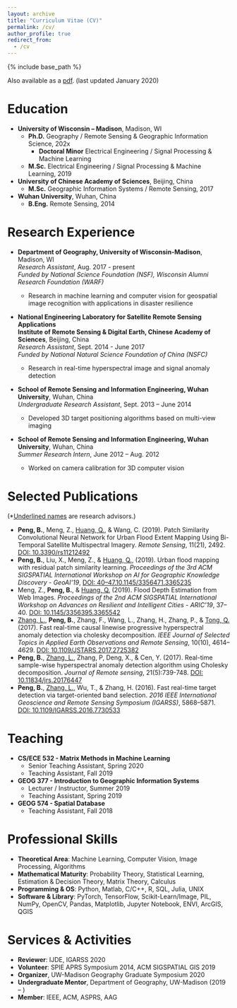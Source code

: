 ```yaml
---
layout: archive
title: "Curriculum Vitae (CV)"
permalink: /cv/
author_profile: true
redirect_from:
  - /cv
---
```


{% include base_path %}

Also available as a [pdf](/files/cv_bpeng.pdf). (last updated January 2020)

# Education
* **University of Wisconsin – Madison**, Madison, WI
  * **Ph.D.** Geography / Remote Sensing & Geographic Information Science, 202x
    * **Doctoral Minor** Electrical Engineering / Signal Processing & Machine Learning
  * **M.Sc.** Electrical Engineering / Signal Processing & Machine Learning, 2019
* **University of Chinese Academy of Sciences**, Beijing, China
  * **M.Sc.** Geographic Information Systems / Remote Sensing, 2017
* **Wuhan University**, Wuhan, China
  * **B.Eng.** Remote Sensing, 2014

# Research Experience
* **Department of Geography, University of Wisconsin-Madison**, Madison, WI<br>
  *Research Assistant*, Aug. 2017 - present<br>
  *Funded by National Science Foundation (NSF), Wisconsin Alumni Research Foundation (WARF)*
  * Research in machine learning and computer vision for geospatial image recognition with applications in disaster resilience

* **National Engineering Laboratory for Satellite Remote Sensing Applications**<br>
  **Institute of Remote Sensing & Digital Earth, Chinese Academy of Sciences**, Beijing, China<br>
  *Research Assistant*, Sept. 2014 - June 2017<br>
  *Funded by National Natural Science Foundation of China (NSFC)*
  * Research in real-time hyperspectral image and signal anomaly detection

* **School of Remote Sensing and Information Engineering, Wuhan University**, Wuhan, China<br>
  *Undergraduate Research Assistant*, Sept. 2013 – June 2014<br>
  * Developed 3D target positioning algorithms based on multi-view imaging

* **School of Remote Sensing and Information Engineering, Wuhan University**, Wuhan, China<br>
  *Summer Research Intern*, June 2012 – Aug. 2012<br>
  * Worked on camera calibration for 3D computer vision
  
# Selected Publications
(*<u>Underlined names</u> are research advisors.)
* **Peng, B.**, Meng, Z., <u>Huang, Q.</u>, & Wang, C. (2019). Patch Similarity Convolutional Neural Network for Urban Flood Extent Mapping Using Bi-Temporal Satellite Multispectral Imagery. *Remote Sensing*, 11(21), 2492. [DOI: 10.3390/rs11212492](https://doi.org/10.3390/rs11212492)
* **Peng, B.**, Liu, X., Meng, Z., & <u>Huang, Q.,</u> (2019). Urban flood mapping with residual patch similarity learning. *Proceedings of the 3rd ACM SIGSPATIAL International Workshop on AI for Geographic Knowledge Discovery - GeoAI'19*, [DOI: 40–47.10.1145/3356471.3365235](https://doi.org/40–47.10.1145/3356471.3365235)
* Meng, Z., **Peng, B.**, & <u>Huang, Q.</u> (2019). Flood Depth Estimation from Web Images. *Proceedings of the 2nd ACM SIGSPATIAL International Workshop on Advances on Resilient and Intelligent Cities - ARIC’19*, 37–40. [DOI: 10.1145/3356395.3365542](https://doi.org/10.1145/3356395.3365542)
* <u>Zhang, L.</u>, **Peng, B.**, Zhang, F., Wang, L., Zhang, H., Zhang, P., & <u>Tong, Q.</u> (2017). Fast real-time causal linewise progressive hyperspectral anomaly detection via cholesky decomposition. *IEEE Journal of Selected Topics in Applied Earth Observations and Remote Sensing*, 10(10), 4614–4629. [DOI: 10.1109/JSTARS.2017.2725382](https://doi.org/10.1109/JSTARS.2017.2725382)
* **Peng, B.**, <u>Zhang, L.</u>, Zhang, P, Deng, X., & Cen, Y. (2017). Real-time sample-wise hyperspectral anomaly detection algorithm using Cholesky decomposition. *Journal of Remote sensing*, 21(5):739-748. [DOI: 10.11834/jrs.20176447](https://doi.org/10.11834/jrs.20176447)
* **Peng, B.**, <u>Zhang, L.</u>, Wu, T., & Zhang, H. (2016). Fast real-time target detection via target-oriented band selection. *2016 IEEE International Geoscience and Remote Sensing Symposium (IGARSS)*, 5868–5871. [DOI: 10.1109/IGARSS.2016.7730533](https://doi.org/10.1109/IGARSS.2016.7730533)

# Teaching
* **CS/ECE 532 - Matrix Methods in Machine Learning**
  * Senior Teaching Assistant, Spring 2020
  * Teaching Assistant, Fall 2019
* **GEOG 377 - Introduction to Geographic Information Systems**
  * Lecturer / Instructor, Summer 2019
  * Teaching Assistant, Spring 2019
* **GEOG 574 - Spatial Database**
  * Teaching Assistant, Fall 2018

# Professional Skills
* **Theoretical Area**: Machine Learning, Computer Vision, Image Processing, Algorithms
* **Mathematical Maturity**: Probability Theory, Statistical Learning, Estimation & Decision Theory, Matrix Theory, Calculus
* **Programming & OS**: Python, Matlab, C/C++, R, SQL, Julia, UNIX
* **Software & Library**: PyTorch, TensorFlow, Scikit-Learn/Image, PIL, NumPy, OpenCV, Pandas, Matplotlib, Jupyter Notebook, ENVI, ArcGIS, QGIS

# Services & Activities
* **Reviewer**: IJDE, IGARSS 2020
* **Volunteer**: SPIE APRS Symposium 2014, ACM SIGSPATIAL GIS 2019
* **Organizer**, UW-Madison Geography Graduate Symposium 2020
* **Undergraduate Mentor**, Department of Geography, UW-Madison (2019 – )
* **Member**: IEEE, ACM, ASPRS, AAG